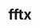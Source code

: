 ---
title: "fftx"
layout: cache
categories: [package, develop]
meta: {"versions": ["1.2.0"], "compilers": ["gcc@=11.4.0", "gcc@=9.4.0"], "oss": ["ubuntu20.04", "ubuntu22.04"], "platforms": ["linux"], "targets": ["neoverse_v1", "neoverse_v2", "ppc64le", "x86_64_v3"], "stacks": ["e4s", "e4s-neoverse-v2", "e4s-neoverse_v1", "e4s-power", "e4s-rocm-external", "root"], "num_specs": 55, "num_specs_by_stack": {"e4s-power": 5, "root": 55, "e4s-neoverse_v1": 8, "e4s-neoverse-v2": 11, "e4s": 17, "e4s-rocm-external": 14}}
spec_details: [{"hash": "2wlaocpcim54kpbcm22jf36b2el5mx4w", "compiler": "gcc@=9.4.0", "versions": ["1.2.0"], "os": "ubuntu20.04", "platform": "linux", "target": "ppc64le", "variants": ["build_system=cmake", "build_type=Release", "~cuda", "generator=make", "~ipo", "~rocm"], "stacks": ["e4s-power", "root"], "size": "-", "tarball": "https://binaries.spack.io/develop/build_cache/linux-ubuntu20.04-ppc64le/gcc-9.4.0/fftx-1.2.0/linux-ubuntu20.04-ppc64le-gcc-9.4.0-fftx-1.2.0-2wlaocpcim54kpbcm22jf36b2el5mx4w.spack"}, {"hash": "ba53h5ffjikgzewrs4fvuesydg7rzuoj", "compiler": "gcc@=9.4.0", "versions": ["1.2.0"], "os": "ubuntu20.04", "platform": "linux", "target": "ppc64le", "variants": ["build_system=cmake", "build_type=Release", "~cuda", "generator=make", "~ipo", "~rocm"], "stacks": ["e4s-power", "root"], "size": "-", "tarball": "https://binaries.spack.io/develop/build_cache/linux-ubuntu20.04-ppc64le/gcc-9.4.0/fftx-1.2.0/linux-ubuntu20.04-ppc64le-gcc-9.4.0-fftx-1.2.0-ba53h5ffjikgzewrs4fvuesydg7rzuoj.spack"}, {"hash": "l6pqioqfjjrvn6xj3mreesgovvqyksfp", "compiler": "gcc@=9.4.0", "versions": ["1.2.0"], "os": "ubuntu20.04", "platform": "linux", "target": "ppc64le", "variants": ["build_system=cmake", "build_type=Release", "~cuda", "generator=make", "~ipo", "~rocm"], "stacks": ["e4s-power", "root"], "size": "-", "tarball": "https://binaries.spack.io/develop/build_cache/linux-ubuntu20.04-ppc64le/gcc-9.4.0/fftx-1.2.0/linux-ubuntu20.04-ppc64le-gcc-9.4.0-fftx-1.2.0-l6pqioqfjjrvn6xj3mreesgovvqyksfp.spack"}, {"hash": "rnihfu5ubzhpa2t6mryiqpufpzayvkqb", "compiler": "gcc@=9.4.0", "versions": ["1.2.0"], "os": "ubuntu20.04", "platform": "linux", "target": "ppc64le", "variants": ["build_system=cmake", "build_type=Release", "~cuda", "generator=make", "~ipo", "~rocm"], "stacks": ["e4s-power", "root"], "size": "-", "tarball": "https://binaries.spack.io/develop/build_cache/linux-ubuntu20.04-ppc64le/gcc-9.4.0/fftx-1.2.0/linux-ubuntu20.04-ppc64le-gcc-9.4.0-fftx-1.2.0-rnihfu5ubzhpa2t6mryiqpufpzayvkqb.spack"}, {"hash": "ush7lxwq76tw4mpht4czm4jcl26ucwer", "compiler": "gcc@=9.4.0", "versions": ["1.2.0"], "os": "ubuntu20.04", "platform": "linux", "target": "ppc64le", "variants": ["build_system=cmake", "build_type=Release", "~cuda", "generator=make", "~ipo", "~rocm"], "stacks": ["e4s-power", "root"], "size": "-", "tarball": "https://binaries.spack.io/develop/build_cache/linux-ubuntu20.04-ppc64le/gcc-9.4.0/fftx-1.2.0/linux-ubuntu20.04-ppc64le-gcc-9.4.0-fftx-1.2.0-ush7lxwq76tw4mpht4czm4jcl26ucwer.spack"}, {"hash": "23gomuolhwyift4wofaraq4v7meqerqi", "compiler": "gcc@=11.4.0", "versions": ["1.2.0"], "os": "ubuntu22.04", "platform": "linux", "target": "neoverse_v1", "variants": ["build_system=cmake", "build_type=Release", "+cuda", "cuda_arch=80", "generator=make", "~ipo", "~rocm"], "stacks": ["e4s-neoverse_v1", "root"], "size": "-", "tarball": "https://binaries.spack.io/develop/build_cache/linux-ubuntu22.04-neoverse_v1/gcc-11.4.0/fftx-1.2.0/linux-ubuntu22.04-neoverse_v1-gcc-11.4.0-fftx-1.2.0-23gomuolhwyift4wofaraq4v7meqerqi.spack"}, {"hash": "4aaaiypi6tkipucprwj6ndprn6lsrpeu", "compiler": "gcc@=11.4.0", "versions": ["1.2.0"], "os": "ubuntu22.04", "platform": "linux", "target": "neoverse_v1", "variants": ["build_system=cmake", "build_type=Release", "+cuda", "cuda_arch=90", "generator=make", "~ipo", "~rocm"], "stacks": ["e4s-neoverse_v1", "root"], "size": "-", "tarball": "https://binaries.spack.io/develop/build_cache/linux-ubuntu22.04-neoverse_v1/gcc-11.4.0/fftx-1.2.0/linux-ubuntu22.04-neoverse_v1-gcc-11.4.0-fftx-1.2.0-4aaaiypi6tkipucprwj6ndprn6lsrpeu.spack"}, {"hash": "asvoqhrva2xxncwhwygiqw4us3mj5jdc", "compiler": "gcc@=11.4.0", "versions": ["1.2.0"], "os": "ubuntu22.04", "platform": "linux", "target": "neoverse_v1", "variants": ["build_system=cmake", "build_type=Release", "+cuda", "cuda_arch=75", "generator=make", "~ipo", "~rocm"], "stacks": ["e4s-neoverse_v1", "root"], "size": "-", "tarball": "https://binaries.spack.io/develop/build_cache/linux-ubuntu22.04-neoverse_v1/gcc-11.4.0/fftx-1.2.0/linux-ubuntu22.04-neoverse_v1-gcc-11.4.0-fftx-1.2.0-asvoqhrva2xxncwhwygiqw4us3mj5jdc.spack"}, {"hash": "iazxwiky3wkin5hvompy6s2wjxospof6", "compiler": "gcc@=11.4.0", "versions": ["1.2.0"], "os": "ubuntu22.04", "platform": "linux", "target": "neoverse_v1", "variants": ["build_system=cmake", "build_type=Release", "~cuda", "generator=make", "~ipo", "~rocm"], "stacks": ["e4s-neoverse_v1", "root"], "size": "-", "tarball": "https://binaries.spack.io/develop/build_cache/linux-ubuntu22.04-neoverse_v1/gcc-11.4.0/fftx-1.2.0/linux-ubuntu22.04-neoverse_v1-gcc-11.4.0-fftx-1.2.0-iazxwiky3wkin5hvompy6s2wjxospof6.spack"}, {"hash": "jaszyta2r3t276uibccyoedxoduk75rv", "compiler": "gcc@=11.4.0", "versions": ["1.2.0"], "os": "ubuntu22.04", "platform": "linux", "target": "neoverse_v1", "variants": ["build_system=cmake", "build_type=Release", "~cuda", "generator=make", "~ipo", "~rocm"], "stacks": ["e4s-neoverse_v1", "root"], "size": "-", "tarball": "https://binaries.spack.io/develop/build_cache/linux-ubuntu22.04-neoverse_v1/gcc-11.4.0/fftx-1.2.0/linux-ubuntu22.04-neoverse_v1-gcc-11.4.0-fftx-1.2.0-jaszyta2r3t276uibccyoedxoduk75rv.spack"}, {"hash": "o7o4hbwn4gstarli2p2sxcvcxraehc2v", "compiler": "gcc@=11.4.0", "versions": ["1.2.0"], "os": "ubuntu22.04", "platform": "linux", "target": "neoverse_v1", "variants": ["build_system=cmake", "build_type=Release", "+cuda", "cuda_arch=80", "generator=make", "~ipo", "~rocm"], "stacks": ["e4s-neoverse_v1", "root"], "size": "-", "tarball": "https://binaries.spack.io/develop/build_cache/linux-ubuntu22.04-neoverse_v1/gcc-11.4.0/fftx-1.2.0/linux-ubuntu22.04-neoverse_v1-gcc-11.4.0-fftx-1.2.0-o7o4hbwn4gstarli2p2sxcvcxraehc2v.spack"}, {"hash": "xni2f42ps3y5ravgj3cokjxtobug5nkn", "compiler": "gcc@=11.4.0", "versions": ["1.2.0"], "os": "ubuntu22.04", "platform": "linux", "target": "neoverse_v1", "variants": ["build_system=cmake", "build_type=Release", "+cuda", "cuda_arch=90", "generator=make", "~ipo", "~rocm"], "stacks": ["e4s-neoverse_v1", "root"], "size": "-", "tarball": "https://binaries.spack.io/develop/build_cache/linux-ubuntu22.04-neoverse_v1/gcc-11.4.0/fftx-1.2.0/linux-ubuntu22.04-neoverse_v1-gcc-11.4.0-fftx-1.2.0-xni2f42ps3y5ravgj3cokjxtobug5nkn.spack"}, {"hash": "ybu6z4jpsw23awfcwxd7msee2qtp6der", "compiler": "gcc@=11.4.0", "versions": ["1.2.0"], "os": "ubuntu22.04", "platform": "linux", "target": "neoverse_v1", "variants": ["build_system=cmake", "build_type=Release", "+cuda", "cuda_arch=75", "generator=make", "~ipo", "~rocm"], "stacks": ["e4s-neoverse_v1", "root"], "size": "-", "tarball": "https://binaries.spack.io/develop/build_cache/linux-ubuntu22.04-neoverse_v1/gcc-11.4.0/fftx-1.2.0/linux-ubuntu22.04-neoverse_v1-gcc-11.4.0-fftx-1.2.0-ybu6z4jpsw23awfcwxd7msee2qtp6der.spack"}, {"hash": "2mvarftmypkxf7wkgsxtoflqrx4ycpiv", "compiler": "gcc@=11.4.0", "versions": ["1.2.0"], "os": "ubuntu22.04", "platform": "linux", "target": "neoverse_v2", "variants": ["build_system=cmake", "build_type=Release", "+cuda", "cuda_arch=90", "generator=make", "~ipo", "~rocm"], "stacks": ["e4s-neoverse-v2", "root"], "size": "-", "tarball": "https://binaries.spack.io/develop/build_cache/linux-ubuntu22.04-neoverse_v2/gcc-11.4.0/fftx-1.2.0/linux-ubuntu22.04-neoverse_v2-gcc-11.4.0-fftx-1.2.0-2mvarftmypkxf7wkgsxtoflqrx4ycpiv.spack"}, {"hash": "djrkj3nq4shdo7wzhnlhuzieqoll2rxn", "compiler": "gcc@=11.4.0", "versions": ["1.2.0"], "os": "ubuntu22.04", "platform": "linux", "target": "neoverse_v2", "variants": ["build_system=cmake", "build_type=Release", "~cuda", "generator=make", "~ipo", "~rocm"], "stacks": ["e4s-neoverse-v2", "root"], "size": "-", "tarball": "https://binaries.spack.io/develop/build_cache/linux-ubuntu22.04-neoverse_v2/gcc-11.4.0/fftx-1.2.0/linux-ubuntu22.04-neoverse_v2-gcc-11.4.0-fftx-1.2.0-djrkj3nq4shdo7wzhnlhuzieqoll2rxn.spack"}, {"hash": "dllalocdrvedm2y4nf6qcdixtu64n3be", "compiler": "gcc@=11.4.0", "versions": ["1.2.0"], "os": "ubuntu22.04", "platform": "linux", "target": "neoverse_v2", "variants": ["build_system=cmake", "build_type=Release", "~cuda", "generator=make", "~ipo", "~rocm"], "stacks": ["e4s-neoverse-v2", "root"], "size": "-", "tarball": "https://binaries.spack.io/develop/build_cache/linux-ubuntu22.04-neoverse_v2/gcc-11.4.0/fftx-1.2.0/linux-ubuntu22.04-neoverse_v2-gcc-11.4.0-fftx-1.2.0-dllalocdrvedm2y4nf6qcdixtu64n3be.spack"}, {"hash": "efjghskajaci4kgaysiu3fiwittjnwh5", "compiler": "gcc@=11.4.0", "versions": ["1.2.0"], "os": "ubuntu22.04", "platform": "linux", "target": "neoverse_v2", "variants": ["build_system=cmake", "build_type=Release", "~cuda", "generator=make", "~ipo", "~rocm"], "stacks": ["e4s-neoverse-v2", "root"], "size": "-", "tarball": "https://binaries.spack.io/develop/build_cache/linux-ubuntu22.04-neoverse_v2/gcc-11.4.0/fftx-1.2.0/linux-ubuntu22.04-neoverse_v2-gcc-11.4.0-fftx-1.2.0-efjghskajaci4kgaysiu3fiwittjnwh5.spack"}, {"hash": "g4wh3z66k3uldkhdq2ydkmf2joooa7zi", "compiler": "gcc@=11.4.0", "versions": ["1.2.0"], "os": "ubuntu22.04", "platform": "linux", "target": "neoverse_v2", "variants": ["build_system=cmake", "build_type=Release", "~cuda", "generator=make", "~ipo", "~rocm"], "stacks": ["e4s-neoverse-v2", "root"], "size": "-", "tarball": "https://binaries.spack.io/develop/build_cache/linux-ubuntu22.04-neoverse_v2/gcc-11.4.0/fftx-1.2.0/linux-ubuntu22.04-neoverse_v2-gcc-11.4.0-fftx-1.2.0-g4wh3z66k3uldkhdq2ydkmf2joooa7zi.spack"}, {"hash": "kgg6o52hk6xmqqqpxlnez6gni7a75oge", "compiler": "gcc@=11.4.0", "versions": ["1.2.0"], "os": "ubuntu22.04", "platform": "linux", "target": "neoverse_v2", "variants": ["build_system=cmake", "build_type=Release", "+cuda", "cuda_arch=90", "generator=make", "~ipo", "~rocm"], "stacks": ["e4s-neoverse-v2", "root"], "size": "-", "tarball": "https://binaries.spack.io/develop/build_cache/linux-ubuntu22.04-neoverse_v2/gcc-11.4.0/fftx-1.2.0/linux-ubuntu22.04-neoverse_v2-gcc-11.4.0-fftx-1.2.0-kgg6o52hk6xmqqqpxlnez6gni7a75oge.spack"}, {"hash": "lwxmgvpkk5ttqvaisa7a2jsbfngsg2jx", "compiler": "gcc@=11.4.0", "versions": ["1.2.0"], "os": "ubuntu22.04", "platform": "linux", "target": "neoverse_v2", "variants": ["build_system=cmake", "build_type=Release", "+cuda", "cuda_arch=90", "generator=make", "~ipo", "~rocm"], "stacks": ["e4s-neoverse-v2", "root"], "size": "-", "tarball": "https://binaries.spack.io/develop/build_cache/linux-ubuntu22.04-neoverse_v2/gcc-11.4.0/fftx-1.2.0/linux-ubuntu22.04-neoverse_v2-gcc-11.4.0-fftx-1.2.0-lwxmgvpkk5ttqvaisa7a2jsbfngsg2jx.spack"}, {"hash": "oetoxpvrh2a7v63zm4dcmttc5b5zqofs", "compiler": "gcc@=11.4.0", "versions": ["1.2.0"], "os": "ubuntu22.04", "platform": "linux", "target": "neoverse_v2", "variants": ["build_system=cmake", "build_type=Release", "+cuda", "cuda_arch=90", "generator=make", "~ipo", "~rocm"], "stacks": ["e4s-neoverse-v2", "root"], "size": "-", "tarball": "https://binaries.spack.io/develop/build_cache/linux-ubuntu22.04-neoverse_v2/gcc-11.4.0/fftx-1.2.0/linux-ubuntu22.04-neoverse_v2-gcc-11.4.0-fftx-1.2.0-oetoxpvrh2a7v63zm4dcmttc5b5zqofs.spack"}, {"hash": "xr23rmp5krrdhygbxiyuwcg4xmpiuymc", "compiler": "gcc@=11.4.0", "versions": ["1.2.0"], "os": "ubuntu22.04", "platform": "linux", "target": "neoverse_v2", "variants": ["build_system=cmake", "build_type=Release", "~cuda", "generator=make", "~ipo", "~rocm"], "stacks": ["e4s-neoverse-v2", "root"], "size": "-", "tarball": "https://binaries.spack.io/develop/build_cache/linux-ubuntu22.04-neoverse_v2/gcc-11.4.0/fftx-1.2.0/linux-ubuntu22.04-neoverse_v2-gcc-11.4.0-fftx-1.2.0-xr23rmp5krrdhygbxiyuwcg4xmpiuymc.spack"}, {"hash": "xrv3riy2z2bi3swkyq4qp42hq45nkp5i", "compiler": "gcc@=11.4.0", "versions": ["1.2.0"], "os": "ubuntu22.04", "platform": "linux", "target": "neoverse_v2", "variants": ["build_system=cmake", "build_type=Release", "+cuda", "cuda_arch=90", "generator=make", "~ipo", "~rocm"], "stacks": ["e4s-neoverse-v2", "root"], "size": "-", "tarball": "https://binaries.spack.io/develop/build_cache/linux-ubuntu22.04-neoverse_v2/gcc-11.4.0/fftx-1.2.0/linux-ubuntu22.04-neoverse_v2-gcc-11.4.0-fftx-1.2.0-xrv3riy2z2bi3swkyq4qp42hq45nkp5i.spack"}, {"hash": "zrc5lkbbmoluzif6c2vsiiekbc4axe5u", "compiler": "gcc@=11.4.0", "versions": ["1.2.0"], "os": "ubuntu22.04", "platform": "linux", "target": "neoverse_v2", "variants": ["build_system=cmake", "build_type=Release", "+cuda", "cuda_arch=90", "generator=make", "~ipo", "~rocm"], "stacks": ["e4s-neoverse-v2", "root"], "size": "-", "tarball": "https://binaries.spack.io/develop/build_cache/linux-ubuntu22.04-neoverse_v2/gcc-11.4.0/fftx-1.2.0/linux-ubuntu22.04-neoverse_v2-gcc-11.4.0-fftx-1.2.0-zrc5lkbbmoluzif6c2vsiiekbc4axe5u.spack"}, {"hash": "3aqmqetajsq27lweezyt4njc2rn5wa3l", "compiler": "gcc@=11.4.0", "versions": ["1.2.0"], "os": "ubuntu22.04", "platform": "linux", "target": "x86_64_v3", "variants": ["build_system=cmake", "build_type=Release", "+cuda", "cuda_arch=90", "generator=make", "~ipo", "~rocm"], "stacks": ["e4s", "root"], "size": "-", "tarball": "https://binaries.spack.io/develop/build_cache/linux-ubuntu22.04-x86_64_v3/gcc-11.4.0/fftx-1.2.0/linux-ubuntu22.04-x86_64_v3-gcc-11.4.0-fftx-1.2.0-3aqmqetajsq27lweezyt4njc2rn5wa3l.spack"}, {"hash": "42bkocgcz5k7fwg6xgvm435so3yzwxml", "compiler": "gcc@=11.4.0", "versions": ["1.2.0"], "os": "ubuntu22.04", "platform": "linux", "target": "x86_64_v3", "variants": ["build_system=cmake", "build_type=Release", "+cuda", "cuda_arch=80", "generator=make", "~ipo", "~rocm"], "stacks": ["e4s", "root"], "size": "-", "tarball": "https://binaries.spack.io/develop/build_cache/linux-ubuntu22.04-x86_64_v3/gcc-11.4.0/fftx-1.2.0/linux-ubuntu22.04-x86_64_v3-gcc-11.4.0-fftx-1.2.0-42bkocgcz5k7fwg6xgvm435so3yzwxml.spack"}, {"hash": "5yxyitrpdbrnu6o2qcyw76lznlbdwbxd", "compiler": "gcc@=11.4.0", "versions": ["1.2.0"], "os": "ubuntu22.04", "platform": "linux", "target": "x86_64_v3", "variants": ["amdgpu_target=gfx908", "build_system=cmake", "build_type=Release", "~cuda", "generator=make", "~ipo", "+rocm"], "stacks": ["e4s-rocm-external", "root"], "size": "-", "tarball": "https://binaries.spack.io/develop/build_cache/linux-ubuntu22.04-x86_64_v3/gcc-11.4.0/fftx-1.2.0/linux-ubuntu22.04-x86_64_v3-gcc-11.4.0-fftx-1.2.0-5yxyitrpdbrnu6o2qcyw76lznlbdwbxd.spack"}, {"hash": "am26qkz4xvta4qbel36x63tgjxu2t7o6", "compiler": "gcc@=11.4.0", "versions": ["1.2.0"], "os": "ubuntu22.04", "platform": "linux", "target": "x86_64_v3", "variants": ["build_system=cmake", "build_type=Release", "+cuda", "cuda_arch=90", "generator=make", "~ipo", "~rocm"], "stacks": ["e4s", "root"], "size": "-", "tarball": "https://binaries.spack.io/develop/build_cache/linux-ubuntu22.04-x86_64_v3/gcc-11.4.0/fftx-1.2.0/linux-ubuntu22.04-x86_64_v3-gcc-11.4.0-fftx-1.2.0-am26qkz4xvta4qbel36x63tgjxu2t7o6.spack"}, {"hash": "cdl7enevlhmrz5y367stpwoa3ffgphkt", "compiler": "gcc@=11.4.0", "versions": ["1.2.0"], "os": "ubuntu22.04", "platform": "linux", "target": "x86_64_v3", "variants": ["build_system=cmake", "build_type=Release", "+cuda", "cuda_arch=90", "generator=make", "~ipo", "~rocm"], "stacks": ["e4s", "root"], "size": "-", "tarball": "https://binaries.spack.io/develop/build_cache/linux-ubuntu22.04-x86_64_v3/gcc-11.4.0/fftx-1.2.0/linux-ubuntu22.04-x86_64_v3-gcc-11.4.0-fftx-1.2.0-cdl7enevlhmrz5y367stpwoa3ffgphkt.spack"}, {"hash": "cln56jm5wdhocekzew4getml4ifhkd6a", "compiler": "gcc@=11.4.0", "versions": ["1.2.0"], "os": "ubuntu22.04", "platform": "linux", "target": "x86_64_v3", "variants": ["build_system=cmake", "build_type=Release", "~cuda", "generator=make", "~ipo", "~rocm"], "stacks": ["e4s", "root"], "size": "-", "tarball": "https://binaries.spack.io/develop/build_cache/linux-ubuntu22.04-x86_64_v3/gcc-11.4.0/fftx-1.2.0/linux-ubuntu22.04-x86_64_v3-gcc-11.4.0-fftx-1.2.0-cln56jm5wdhocekzew4getml4ifhkd6a.spack"}, {"hash": "crt67f3244t6anx6oqc6e5qebh6mksp6", "compiler": "gcc@=11.4.0", "versions": ["1.2.0"], "os": "ubuntu22.04", "platform": "linux", "target": "x86_64_v3", "variants": ["amdgpu_target=gfx908", "build_system=cmake", "build_type=Release", "~cuda", "generator=make", "~ipo", "+rocm"], "stacks": ["e4s-rocm-external", "root"], "size": "-", "tarball": "https://binaries.spack.io/develop/build_cache/linux-ubuntu22.04-x86_64_v3/gcc-11.4.0/fftx-1.2.0/linux-ubuntu22.04-x86_64_v3-gcc-11.4.0-fftx-1.2.0-crt67f3244t6anx6oqc6e5qebh6mksp6.spack"}, {"hash": "dp6tzgxu2qlzckwiazwap36dwif4j2lm", "compiler": "gcc@=11.4.0", "versions": ["1.2.0"], "os": "ubuntu22.04", "platform": "linux", "target": "x86_64_v3", "variants": ["build_system=cmake", "build_type=Release", "~cuda", "generator=make", "~ipo", "~rocm"], "stacks": ["e4s", "root"], "size": "-", "tarball": "https://binaries.spack.io/develop/build_cache/linux-ubuntu22.04-x86_64_v3/gcc-11.4.0/fftx-1.2.0/linux-ubuntu22.04-x86_64_v3-gcc-11.4.0-fftx-1.2.0-dp6tzgxu2qlzckwiazwap36dwif4j2lm.spack"}, {"hash": "f2nvnq7sflfxjqyzdoxqbmqfpmzmwbq4", "compiler": "gcc@=11.4.0", "versions": ["1.2.0"], "os": "ubuntu22.04", "platform": "linux", "target": "x86_64_v3", "variants": ["amdgpu_target=gfx908", "build_system=cmake", "build_type=Release", "~cuda", "generator=make", "~ipo", "+rocm"], "stacks": ["e4s-rocm-external", "root"], "size": "-", "tarball": "https://binaries.spack.io/develop/build_cache/linux-ubuntu22.04-x86_64_v3/gcc-11.4.0/fftx-1.2.0/linux-ubuntu22.04-x86_64_v3-gcc-11.4.0-fftx-1.2.0-f2nvnq7sflfxjqyzdoxqbmqfpmzmwbq4.spack"}, {"hash": "f3mstvcpajtubfj2saq65c4lasui3tk5", "compiler": "gcc@=11.4.0", "versions": ["1.2.0"], "os": "ubuntu22.04", "platform": "linux", "target": "x86_64_v3", "variants": ["amdgpu_target=gfx908", "build_system=cmake", "build_type=Release", "~cuda", "generator=make", "~ipo", "+rocm"], "stacks": ["e4s-rocm-external", "root"], "size": "-", "tarball": "https://binaries.spack.io/develop/build_cache/linux-ubuntu22.04-x86_64_v3/gcc-11.4.0/fftx-1.2.0/linux-ubuntu22.04-x86_64_v3-gcc-11.4.0-fftx-1.2.0-f3mstvcpajtubfj2saq65c4lasui3tk5.spack"}, {"hash": "fgdy7vy5omubjf62eiwdeh34p4xlfbep", "compiler": "gcc@=11.4.0", "versions": ["1.2.0"], "os": "ubuntu22.04", "platform": "linux", "target": "x86_64_v3", "variants": ["build_system=cmake", "build_type=Release", "+cuda", "cuda_arch=80", "generator=make", "~ipo", "~rocm"], "stacks": ["e4s", "root"], "size": "-", "tarball": "https://binaries.spack.io/develop/build_cache/linux-ubuntu22.04-x86_64_v3/gcc-11.4.0/fftx-1.2.0/linux-ubuntu22.04-x86_64_v3-gcc-11.4.0-fftx-1.2.0-fgdy7vy5omubjf62eiwdeh34p4xlfbep.spack"}, {"hash": "ilhkhdmb42mynjpmkylaijcap4cewyei", "compiler": "gcc@=11.4.0", "versions": ["1.2.0"], "os": "ubuntu22.04", "platform": "linux", "target": "x86_64_v3", "variants": ["build_system=cmake", "build_type=Release", "+cuda", "cuda_arch=80", "generator=make", "~ipo", "~rocm"], "stacks": ["e4s", "root"], "size": "-", "tarball": "https://binaries.spack.io/develop/build_cache/linux-ubuntu22.04-x86_64_v3/gcc-11.4.0/fftx-1.2.0/linux-ubuntu22.04-x86_64_v3-gcc-11.4.0-fftx-1.2.0-ilhkhdmb42mynjpmkylaijcap4cewyei.spack"}, {"hash": "jj5pelk5ydqbwqvm4wmtl6lut3usyyuk", "compiler": "gcc@=11.4.0", "versions": ["1.2.0"], "os": "ubuntu22.04", "platform": "linux", "target": "x86_64_v3", "variants": ["amdgpu_target=gfx90a", "build_system=cmake", "build_type=Release", "~cuda", "generator=make", "~ipo", "+rocm"], "stacks": ["e4s-rocm-external", "root"], "size": "-", "tarball": "https://binaries.spack.io/develop/build_cache/linux-ubuntu22.04-x86_64_v3/gcc-11.4.0/fftx-1.2.0/linux-ubuntu22.04-x86_64_v3-gcc-11.4.0-fftx-1.2.0-jj5pelk5ydqbwqvm4wmtl6lut3usyyuk.spack"}, {"hash": "jmyyp7ntv2hhwltmolhmpwzu5cgqww3t", "compiler": "gcc@=11.4.0", "versions": ["1.2.0"], "os": "ubuntu22.04", "platform": "linux", "target": "x86_64_v3", "variants": ["build_system=cmake", "build_type=Release", "+cuda", "cuda_arch=80", "generator=make", "~ipo", "~rocm"], "stacks": ["e4s", "root"], "size": "-", "tarball": "https://binaries.spack.io/develop/build_cache/linux-ubuntu22.04-x86_64_v3/gcc-11.4.0/fftx-1.2.0/linux-ubuntu22.04-x86_64_v3-gcc-11.4.0-fftx-1.2.0-jmyyp7ntv2hhwltmolhmpwzu5cgqww3t.spack"}, {"hash": "kszrmvqz2tcjahhm3z34dpms432yzmlv", "compiler": "gcc@=11.4.0", "versions": ["1.2.0"], "os": "ubuntu22.04", "platform": "linux", "target": "x86_64_v3", "variants": ["build_system=cmake", "build_type=Release", "~cuda", "generator=make", "~ipo", "~rocm"], "stacks": ["e4s", "root"], "size": "-", "tarball": "https://binaries.spack.io/develop/build_cache/linux-ubuntu22.04-x86_64_v3/gcc-11.4.0/fftx-1.2.0/linux-ubuntu22.04-x86_64_v3-gcc-11.4.0-fftx-1.2.0-kszrmvqz2tcjahhm3z34dpms432yzmlv.spack"}, {"hash": "m6kmptysa4l5adtrwwkpuryfz2sxxssp", "compiler": "gcc@=11.4.0", "versions": ["1.2.0"], "os": "ubuntu22.04", "platform": "linux", "target": "x86_64_v3", "variants": ["amdgpu_target=gfx90a", "build_system=cmake", "build_type=Release", "~cuda", "generator=make", "~ipo", "+rocm"], "stacks": ["e4s-rocm-external", "root"], "size": "-", "tarball": "https://binaries.spack.io/develop/build_cache/linux-ubuntu22.04-x86_64_v3/gcc-11.4.0/fftx-1.2.0/linux-ubuntu22.04-x86_64_v3-gcc-11.4.0-fftx-1.2.0-m6kmptysa4l5adtrwwkpuryfz2sxxssp.spack"}, {"hash": "n7zkisitbu6osge53rtlhr4qivvju2g2", "compiler": "gcc@=11.4.0", "versions": ["1.2.0"], "os": "ubuntu22.04", "platform": "linux", "target": "x86_64_v3", "variants": ["build_system=cmake", "build_type=Release", "+cuda", "cuda_arch=90", "generator=make", "~ipo", "~rocm"], "stacks": ["e4s", "root"], "size": "-", "tarball": "https://binaries.spack.io/develop/build_cache/linux-ubuntu22.04-x86_64_v3/gcc-11.4.0/fftx-1.2.0/linux-ubuntu22.04-x86_64_v3-gcc-11.4.0-fftx-1.2.0-n7zkisitbu6osge53rtlhr4qivvju2g2.spack"}, {"hash": "o6ez4foumc7ikiamex5rszgksrkr6nsv", "compiler": "gcc@=11.4.0", "versions": ["1.2.0"], "os": "ubuntu22.04", "platform": "linux", "target": "x86_64_v3", "variants": ["amdgpu_target=gfx90a", "build_system=cmake", "build_type=Release", "~cuda", "generator=make", "~ipo", "+rocm"], "stacks": ["e4s-rocm-external", "root"], "size": "-", "tarball": "https://binaries.spack.io/develop/build_cache/linux-ubuntu22.04-x86_64_v3/gcc-11.4.0/fftx-1.2.0/linux-ubuntu22.04-x86_64_v3-gcc-11.4.0-fftx-1.2.0-o6ez4foumc7ikiamex5rszgksrkr6nsv.spack"}, {"hash": "og4mhs4hu44h4uytp42wqhrpsdzwxkey", "compiler": "gcc@=11.4.0", "versions": ["1.2.0"], "os": "ubuntu22.04", "platform": "linux", "target": "x86_64_v3", "variants": ["amdgpu_target=gfx90a", "build_system=cmake", "build_type=Release", "~cuda", "generator=make", "~ipo", "+rocm"], "stacks": ["e4s-rocm-external", "root"], "size": "-", "tarball": "https://binaries.spack.io/develop/build_cache/linux-ubuntu22.04-x86_64_v3/gcc-11.4.0/fftx-1.2.0/linux-ubuntu22.04-x86_64_v3-gcc-11.4.0-fftx-1.2.0-og4mhs4hu44h4uytp42wqhrpsdzwxkey.spack"}, {"hash": "p5md36625st37budffn36rhggia3dxog", "compiler": "gcc@=11.4.0", "versions": ["1.2.0"], "os": "ubuntu22.04", "platform": "linux", "target": "x86_64_v3", "variants": ["amdgpu_target=gfx90a", "build_system=cmake", "build_type=Release", "~cuda", "generator=make", "~ipo", "+rocm"], "stacks": ["e4s-rocm-external", "root"], "size": "-", "tarball": "https://binaries.spack.io/develop/build_cache/linux-ubuntu22.04-x86_64_v3/gcc-11.4.0/fftx-1.2.0/linux-ubuntu22.04-x86_64_v3-gcc-11.4.0-fftx-1.2.0-p5md36625st37budffn36rhggia3dxog.spack"}, {"hash": "pwrxoee3ad4ru2wnuwvpzus7ez7emaz7", "compiler": "gcc@=11.4.0", "versions": ["1.2.0"], "os": "ubuntu22.04", "platform": "linux", "target": "x86_64_v3", "variants": ["amdgpu_target=gfx908", "build_system=cmake", "build_type=Release", "~cuda", "generator=make", "~ipo", "+rocm"], "stacks": ["e4s-rocm-external", "root"], "size": "-", "tarball": "https://binaries.spack.io/develop/build_cache/linux-ubuntu22.04-x86_64_v3/gcc-11.4.0/fftx-1.2.0/linux-ubuntu22.04-x86_64_v3-gcc-11.4.0-fftx-1.2.0-pwrxoee3ad4ru2wnuwvpzus7ez7emaz7.spack"}, {"hash": "sbtdo5bvii422rvwkq7r73aaqjop47dm", "compiler": "gcc@=11.4.0", "versions": ["1.2.0"], "os": "ubuntu22.04", "platform": "linux", "target": "x86_64_v3", "variants": ["build_system=cmake", "build_type=Release", "+cuda", "cuda_arch=80", "generator=make", "~ipo", "~rocm"], "stacks": ["e4s", "root"], "size": "-", "tarball": "https://binaries.spack.io/develop/build_cache/linux-ubuntu22.04-x86_64_v3/gcc-11.4.0/fftx-1.2.0/linux-ubuntu22.04-x86_64_v3-gcc-11.4.0-fftx-1.2.0-sbtdo5bvii422rvwkq7r73aaqjop47dm.spack"}, {"hash": "vngmnxyxa3hdmx6iqdguyc3k5wvkxtx6", "compiler": "gcc@=11.4.0", "versions": ["1.2.0"], "os": "ubuntu22.04", "platform": "linux", "target": "x86_64_v3", "variants": ["amdgpu_target=gfx908", "build_system=cmake", "build_type=Release", "~cuda", "generator=make", "~ipo", "+rocm"], "stacks": ["e4s-rocm-external", "root"], "size": "-", "tarball": "https://binaries.spack.io/develop/build_cache/linux-ubuntu22.04-x86_64_v3/gcc-11.4.0/fftx-1.2.0/linux-ubuntu22.04-x86_64_v3-gcc-11.4.0-fftx-1.2.0-vngmnxyxa3hdmx6iqdguyc3k5wvkxtx6.spack"}, {"hash": "vxcw7t3d7md346tc4eaxweuzkt6rg2hq", "compiler": "gcc@=11.4.0", "versions": ["1.2.0"], "os": "ubuntu22.04", "platform": "linux", "target": "x86_64_v3", "variants": ["amdgpu_target=gfx90a", "build_system=cmake", "build_type=Release", "~cuda", "generator=make", "~ipo", "+rocm"], "stacks": ["e4s-rocm-external", "root"], "size": "-", "tarball": "https://binaries.spack.io/develop/build_cache/linux-ubuntu22.04-x86_64_v3/gcc-11.4.0/fftx-1.2.0/linux-ubuntu22.04-x86_64_v3-gcc-11.4.0-fftx-1.2.0-vxcw7t3d7md346tc4eaxweuzkt6rg2hq.spack"}, {"hash": "vz3dajusmhksvstn4udkocrjiqee3o7x", "compiler": "gcc@=11.4.0", "versions": ["1.2.0"], "os": "ubuntu22.04", "platform": "linux", "target": "x86_64_v3", "variants": ["amdgpu_target=gfx90a", "build_system=cmake", "build_type=Release", "~cuda", "generator=make", "~ipo", "+rocm"], "stacks": ["e4s-rocm-external", "root"], "size": "-", "tarball": "https://binaries.spack.io/develop/build_cache/linux-ubuntu22.04-x86_64_v3/gcc-11.4.0/fftx-1.2.0/linux-ubuntu22.04-x86_64_v3-gcc-11.4.0-fftx-1.2.0-vz3dajusmhksvstn4udkocrjiqee3o7x.spack"}, {"hash": "wmk5uanvoingi3giujb4qct4uklbmd7n", "compiler": "gcc@=11.4.0", "versions": ["1.2.0"], "os": "ubuntu22.04", "platform": "linux", "target": "x86_64_v3", "variants": ["build_system=cmake", "build_type=Release", "~cuda", "generator=make", "~ipo", "~rocm"], "stacks": ["e4s", "root"], "size": "-", "tarball": "https://binaries.spack.io/develop/build_cache/linux-ubuntu22.04-x86_64_v3/gcc-11.4.0/fftx-1.2.0/linux-ubuntu22.04-x86_64_v3-gcc-11.4.0-fftx-1.2.0-wmk5uanvoingi3giujb4qct4uklbmd7n.spack"}, {"hash": "wpxfa3xo3z6itktrnoxboiu7yh2pl4po", "compiler": "gcc@=11.4.0", "versions": ["1.2.0"], "os": "ubuntu22.04", "platform": "linux", "target": "x86_64_v3", "variants": ["build_system=cmake", "build_type=Release", "+cuda", "cuda_arch=90", "generator=make", "~ipo", "~rocm"], "stacks": ["e4s", "root"], "size": "-", "tarball": "https://binaries.spack.io/develop/build_cache/linux-ubuntu22.04-x86_64_v3/gcc-11.4.0/fftx-1.2.0/linux-ubuntu22.04-x86_64_v3-gcc-11.4.0-fftx-1.2.0-wpxfa3xo3z6itktrnoxboiu7yh2pl4po.spack"}, {"hash": "wvnichr6acg2uoauwdyrdpzkoua6zix4", "compiler": "gcc@=11.4.0", "versions": ["1.2.0"], "os": "ubuntu22.04", "platform": "linux", "target": "x86_64_v3", "variants": ["build_system=cmake", "build_type=Release", "~cuda", "generator=make", "~ipo", "~rocm"], "stacks": ["e4s", "root"], "size": "-", "tarball": "https://binaries.spack.io/develop/build_cache/linux-ubuntu22.04-x86_64_v3/gcc-11.4.0/fftx-1.2.0/linux-ubuntu22.04-x86_64_v3-gcc-11.4.0-fftx-1.2.0-wvnichr6acg2uoauwdyrdpzkoua6zix4.spack"}, {"hash": "xdq6tuaykbnxkeaebm3ibtpryyar54hy", "compiler": "gcc@=11.4.0", "versions": ["1.2.0"], "os": "ubuntu22.04", "platform": "linux", "target": "x86_64_v3", "variants": ["build_system=cmake", "build_type=Release", "+cuda", "cuda_arch=90", "generator=make", "~ipo", "~rocm"], "stacks": ["e4s", "root"], "size": "-", "tarball": "https://binaries.spack.io/develop/build_cache/linux-ubuntu22.04-x86_64_v3/gcc-11.4.0/fftx-1.2.0/linux-ubuntu22.04-x86_64_v3-gcc-11.4.0-fftx-1.2.0-xdq6tuaykbnxkeaebm3ibtpryyar54hy.spack"}, {"hash": "ykfaaqkzhhqvqbudix5vlo3sxo7f6hiz", "compiler": "gcc@=11.4.0", "versions": ["1.2.0"], "os": "ubuntu22.04", "platform": "linux", "target": "x86_64_v3", "variants": ["build_system=cmake", "build_type=Release", "+cuda", "cuda_arch=80", "generator=make", "~ipo", "~rocm"], "stacks": ["e4s", "root"], "size": "-", "tarball": "https://binaries.spack.io/develop/build_cache/linux-ubuntu22.04-x86_64_v3/gcc-11.4.0/fftx-1.2.0/linux-ubuntu22.04-x86_64_v3-gcc-11.4.0-fftx-1.2.0-ykfaaqkzhhqvqbudix5vlo3sxo7f6hiz.spack"}, {"hash": "zgkxe44lltxo6mkmxnl4weux46rncfk5", "compiler": "gcc@=11.4.0", "versions": ["1.2.0"], "os": "ubuntu22.04", "platform": "linux", "target": "x86_64_v3", "variants": ["amdgpu_target=gfx908", "build_system=cmake", "build_type=Release", "~cuda", "generator=make", "~ipo", "+rocm"], "stacks": ["e4s-rocm-external", "root"], "size": "-", "tarball": "https://binaries.spack.io/develop/build_cache/linux-ubuntu22.04-x86_64_v3/gcc-11.4.0/fftx-1.2.0/linux-ubuntu22.04-x86_64_v3-gcc-11.4.0-fftx-1.2.0-zgkxe44lltxo6mkmxnl4weux46rncfk5.spack"}]
---